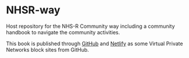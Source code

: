 # NHSR-way
Host repository for the NHS-R Community way including a community handbook to navigate the community activities.

This book is published through [GitHub](https://nhs-r-community.github.io/NHSR-way/) and [Netlify](https://nhsr-way.netlify.app/) as some Virtual Private Networks block sites from GitHub.
